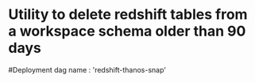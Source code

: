 # Utility to delete redshift tables from a workspace schema older than 90 days

#Deployment
dag name : 'redshift-thanos-snap'